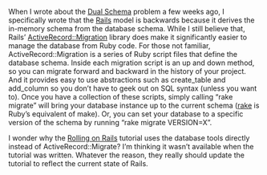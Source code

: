 When I wrote about the [Dual
Schema](http://devhawk.net/2006/03/28/The+Dual+Schema+Problem.aspx)
problem a few weeks ago, I specifically wrote that the
[Rails](http://www.rubyonrails.com) model is backwards because it
derives the in-memory schema from the database schema. While I still
believe that, Rails’
[ActiveRecord::Migration](http://api.rubyonrails.org/classes/ActiveRecord/Migration.html) library
does make it significantly easier to manage the database from Ruby code.
For those not familiar, ActiveRecord::Migration is a series of Ruby
script files that define the database schema. Inside each migration
script is an up and down method, so you can migrate forward and backward
in the history of your project. And it provides easy to use abstractions
such as create\_table and add\_column so you don’t have to geek out on
SQL syntax (unless you want to). Once you have a collection of these
scripts, simply calling “rake migrate” will bring your database instance
up to the current schema
([rake](http://martinfowler.com/articles/rake.html) is Ruby’s equivalent
of make). Or, you can set your database to a specific version of the
schema by running “rake migrate VERSION=X”.

I wonder why the [Rolling on
Rails](http://www.onlamp.com/pub/a/onlamp/2005/01/20/rails.html)
tutorial uses the database tools directly instead of
ActiveRecord::Migrate? I’m thinking it wasn’t available when the
tutorial was written. Whatever the reason, they really should update the
tutorial to reflect the current state of Rails.
